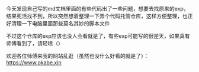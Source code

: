 今天发现自己写的md文档里面的有些代码出了一些问题，想要去找原来的exp，结果死活找不到，所以突然想着整理一下弄个代码托管仓库，这样方便整理，也正好清理一下电脑里面那些莫名其妙的脚本文件

不过这个仓库的exp应该也没人会看就是了，有些exp可能写的很逆天，如果真有师傅看到了，请轻喷（）

欢迎各位师傅来我的网站乱逛（虽然也没什么好看的就是了）： https://www.okabe.xin
